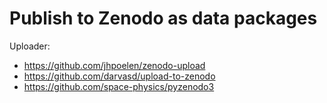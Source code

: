 # Publish to Zenodo as data packages

Uploader:
- https://github.com/jhpoelen/zenodo-upload
- https://github.com/darvasd/upload-to-zenodo
- https://github.com/space-physics/pyzenodo3
